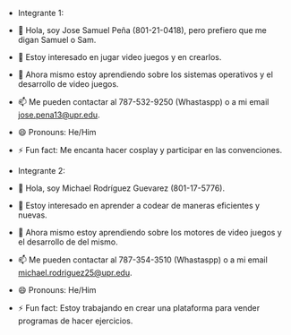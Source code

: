 - Integrante 1:
- 👋 Hola, soy Jose Samuel Peña (801-21-0418), pero prefiero que me digan Samuel o Sam.
- 👀 Estoy interesado en jugar video juegos y en crearlos.
- 🌱 Ahora mismo estoy aprendiendo sobre los sistemas operativos y el desarrollo de video juegos.
- 📫 Me pueden contactar al 787-532-9250 (Whastaspp) o a mi email jose.pena13@upr.edu.
- 😄 Pronouns: He/Him
- ⚡ Fun fact: Me encanta hacer cosplay y participar en las convenciones.

- Integrante 2:
- 👋 Hola, soy Michael Rodríguez Guevarez (801-17-5776).
- 👀 Estoy interesado en aprender a codear de maneras eficientes y nuevas.
- 🌱 Ahora mismo estoy aprendiendo sobre los motores de video juegos y el desarrollo de del mismo.
- 📫 Me pueden contactar al 787-354-3510 (Whastaspp) o a mi email michael.rodriguez25@upr.edu.
- 😄 Pronouns: He/Him
- ⚡ Fun fact: Estoy trabajando en crear una plataforma para vender programas de hacer ejercicios.

<!---
CCOM4995-Group8/CCOM4995-Group8 is a ✨ special ✨ repository because its `README.md` (this file) appears on your GitHub profile.
You can click the Preview link to take a look at your changes.
--->
